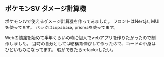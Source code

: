 ## ポケモンSV ダメージ計算機

ポケモンsvで使えるダメージ計算機を作ってみました。
フロントはNext.js, MUIを使ってます。
バックはsupabase, prismaを使ってます。

Webの勉強を始めて半年くらいの時に個人でwebアプリを作りたかったので制作しました。
当時の自分としては結構背伸びして作ったので、コードの中身はひどいものになってます。
暇ができたらrefactorしたい。

